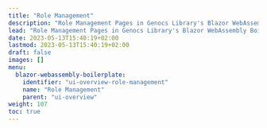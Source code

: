 ```yaml
---
title: "Role Management"
description: "Role Management Pages in Genocs Library's Blazor WebAssembly Boilerplate."
lead: "Role Management Pages in Genocs Library's Blazor WebAssembly Boilerplate."
date: 2023-05-13T15:40:19+02:00
lastmod: 2023-05-13T15:40:19+02:00
draft: false
images: []
menu:
  blazor-webassembly-boilerplate:
    identifier: "ui-overview-role-management"
    name: "Role Management"
    parent: "ui-overview"
weight: 107
toc: true
---
```



